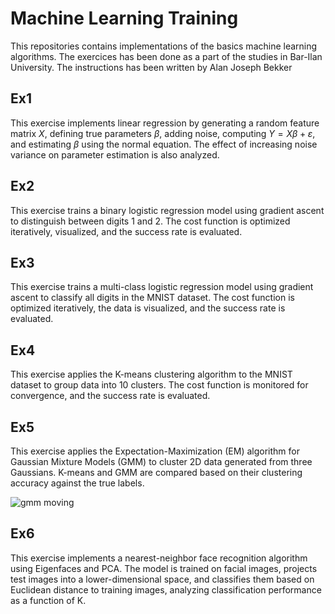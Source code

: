 # Machine Learning Training

This repositories contains implementations of the basics machine learning algorithms.
The exercices has been done as a part of the studies in Bar-Ilan University.
The instructions has been written by Alan Joseph Bekker

## Ex1
This exercise implements linear regression by generating a random feature matrix $`X`$, defining true parameters $`\beta`$, adding noise, computing $`Y = X\beta + \varepsilon`$, and estimating $`\beta`$ using the normal equation. The effect of increasing noise variance on parameter estimation is also analyzed.

## Ex2
This exercise trains a binary logistic regression model using gradient ascent to distinguish between digits 1 and 2. The cost function is optimized iteratively, visualized, and the success rate is evaluated.

## Ex3
This exercise trains a multi-class logistic regression model using gradient ascent to classify all digits in the MNIST dataset. The cost function is optimized iteratively, the data is visualized, and the success rate is evaluated.

## Ex4
This exercise applies the K-means clustering algorithm to the MNIST dataset to group data into 10 clusters. The cost function is monitored for convergence, and the success rate is evaluated.

## Ex5
This exercise applies the Expectation-Maximization (EM) algorithm for Gaussian Mixture Models (GMM) to cluster 2D data generated from three Gaussians. K-means and GMM are compared based on their clustering accuracy against the true labels.

![gmm moving](https://github.com/user-attachments/assets/6733cc70-fc2f-4cc8-9f6f-a99eac221eb9)

## Ex6
This exercise implements a nearest-neighbor face recognition algorithm using Eigenfaces and PCA. The model is trained on facial images, projects test images into a lower-dimensional space, and classifies them based on Euclidean distance to training images, analyzing classification performance as a function of K.
